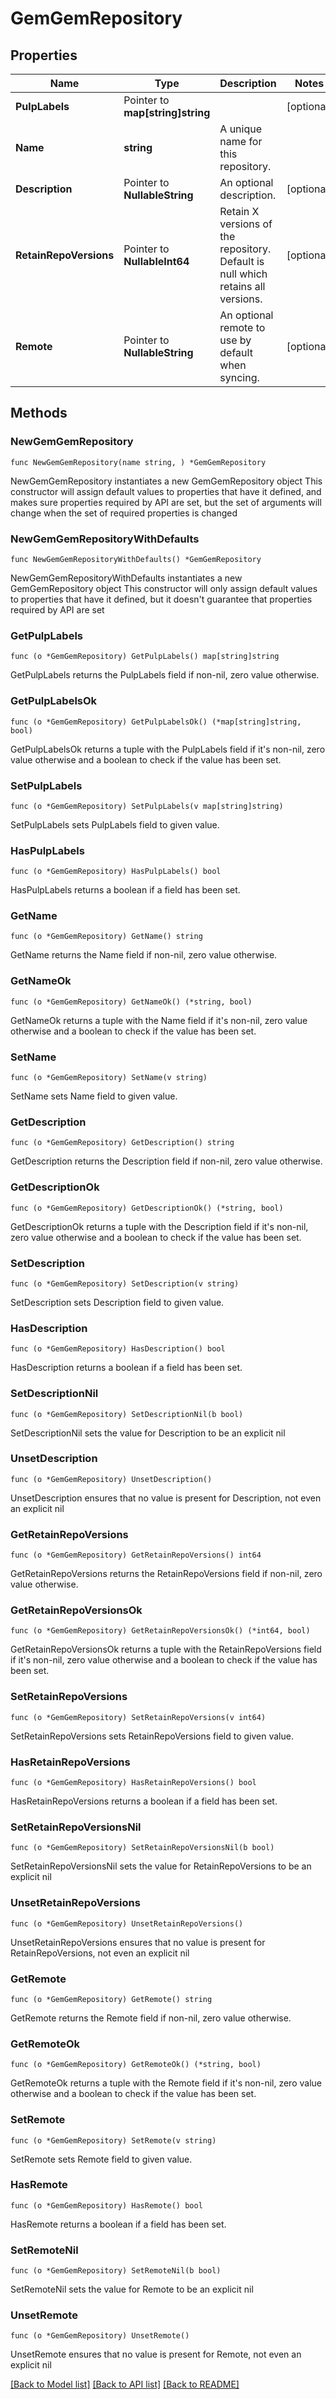 # GemGemRepository

## Properties

Name | Type | Description | Notes
------------ | ------------- | ------------- | -------------
**PulpLabels** | Pointer to **map[string]string** |  | [optional] 
**Name** | **string** | A unique name for this repository. | 
**Description** | Pointer to **NullableString** | An optional description. | [optional] 
**RetainRepoVersions** | Pointer to **NullableInt64** | Retain X versions of the repository. Default is null which retains all versions. | [optional] 
**Remote** | Pointer to **NullableString** | An optional remote to use by default when syncing. | [optional] 

## Methods

### NewGemGemRepository

`func NewGemGemRepository(name string, ) *GemGemRepository`

NewGemGemRepository instantiates a new GemGemRepository object
This constructor will assign default values to properties that have it defined,
and makes sure properties required by API are set, but the set of arguments
will change when the set of required properties is changed

### NewGemGemRepositoryWithDefaults

`func NewGemGemRepositoryWithDefaults() *GemGemRepository`

NewGemGemRepositoryWithDefaults instantiates a new GemGemRepository object
This constructor will only assign default values to properties that have it defined,
but it doesn't guarantee that properties required by API are set

### GetPulpLabels

`func (o *GemGemRepository) GetPulpLabels() map[string]string`

GetPulpLabels returns the PulpLabels field if non-nil, zero value otherwise.

### GetPulpLabelsOk

`func (o *GemGemRepository) GetPulpLabelsOk() (*map[string]string, bool)`

GetPulpLabelsOk returns a tuple with the PulpLabels field if it's non-nil, zero value otherwise
and a boolean to check if the value has been set.

### SetPulpLabels

`func (o *GemGemRepository) SetPulpLabels(v map[string]string)`

SetPulpLabels sets PulpLabels field to given value.

### HasPulpLabels

`func (o *GemGemRepository) HasPulpLabels() bool`

HasPulpLabels returns a boolean if a field has been set.

### GetName

`func (o *GemGemRepository) GetName() string`

GetName returns the Name field if non-nil, zero value otherwise.

### GetNameOk

`func (o *GemGemRepository) GetNameOk() (*string, bool)`

GetNameOk returns a tuple with the Name field if it's non-nil, zero value otherwise
and a boolean to check if the value has been set.

### SetName

`func (o *GemGemRepository) SetName(v string)`

SetName sets Name field to given value.


### GetDescription

`func (o *GemGemRepository) GetDescription() string`

GetDescription returns the Description field if non-nil, zero value otherwise.

### GetDescriptionOk

`func (o *GemGemRepository) GetDescriptionOk() (*string, bool)`

GetDescriptionOk returns a tuple with the Description field if it's non-nil, zero value otherwise
and a boolean to check if the value has been set.

### SetDescription

`func (o *GemGemRepository) SetDescription(v string)`

SetDescription sets Description field to given value.

### HasDescription

`func (o *GemGemRepository) HasDescription() bool`

HasDescription returns a boolean if a field has been set.

### SetDescriptionNil

`func (o *GemGemRepository) SetDescriptionNil(b bool)`

 SetDescriptionNil sets the value for Description to be an explicit nil

### UnsetDescription
`func (o *GemGemRepository) UnsetDescription()`

UnsetDescription ensures that no value is present for Description, not even an explicit nil
### GetRetainRepoVersions

`func (o *GemGemRepository) GetRetainRepoVersions() int64`

GetRetainRepoVersions returns the RetainRepoVersions field if non-nil, zero value otherwise.

### GetRetainRepoVersionsOk

`func (o *GemGemRepository) GetRetainRepoVersionsOk() (*int64, bool)`

GetRetainRepoVersionsOk returns a tuple with the RetainRepoVersions field if it's non-nil, zero value otherwise
and a boolean to check if the value has been set.

### SetRetainRepoVersions

`func (o *GemGemRepository) SetRetainRepoVersions(v int64)`

SetRetainRepoVersions sets RetainRepoVersions field to given value.

### HasRetainRepoVersions

`func (o *GemGemRepository) HasRetainRepoVersions() bool`

HasRetainRepoVersions returns a boolean if a field has been set.

### SetRetainRepoVersionsNil

`func (o *GemGemRepository) SetRetainRepoVersionsNil(b bool)`

 SetRetainRepoVersionsNil sets the value for RetainRepoVersions to be an explicit nil

### UnsetRetainRepoVersions
`func (o *GemGemRepository) UnsetRetainRepoVersions()`

UnsetRetainRepoVersions ensures that no value is present for RetainRepoVersions, not even an explicit nil
### GetRemote

`func (o *GemGemRepository) GetRemote() string`

GetRemote returns the Remote field if non-nil, zero value otherwise.

### GetRemoteOk

`func (o *GemGemRepository) GetRemoteOk() (*string, bool)`

GetRemoteOk returns a tuple with the Remote field if it's non-nil, zero value otherwise
and a boolean to check if the value has been set.

### SetRemote

`func (o *GemGemRepository) SetRemote(v string)`

SetRemote sets Remote field to given value.

### HasRemote

`func (o *GemGemRepository) HasRemote() bool`

HasRemote returns a boolean if a field has been set.

### SetRemoteNil

`func (o *GemGemRepository) SetRemoteNil(b bool)`

 SetRemoteNil sets the value for Remote to be an explicit nil

### UnsetRemote
`func (o *GemGemRepository) UnsetRemote()`

UnsetRemote ensures that no value is present for Remote, not even an explicit nil

[[Back to Model list]](../README.md#documentation-for-models) [[Back to API list]](../README.md#documentation-for-api-endpoints) [[Back to README]](../README.md)


